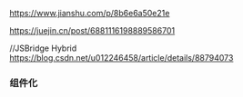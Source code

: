 https://www.jianshu.com/p/8b6e6a50e21e

https://juejin.cn/post/6881116198889586701

//JSBridge  Hybrid
https://blog.csdn.net/u012246458/article/details/88794073

### 组件化





